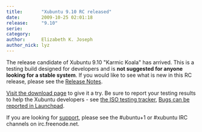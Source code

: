 ```yaml
---
title:       "Xubuntu 9.10 RC released"
date:        2009-10-25 02:01:18
release:     "9.10"
serie:       
category:    
author:      Elizabeth K. Joseph
author_nick: lyz
---
```


The release candidate of Xubuntu 9.10 "Karmic Koala" has arrived. This is a testing build designed for developers and is **not suggested for anyone looking for a stable system**. If you would like to see what is new in this RC release, please see the [Release Notes](https://wiki.ubuntu.com/Xubuntu/KarmicKoala/RC).

[Visit the download page](http://cdimage.ubuntu.com/xubuntu/releases/9.10/rc/) to give it a try. Be sure to report your testing results to help the Xubuntu developers - see [the ISO testing tracker](http://iso.qa.ubuntu.com/qatracker/build/xubuntu/all), [Bugs can be reported in Launchpad](https://launchpad.net/ubuntu/+filebug/).

If you are looking for [support](http://xubuntu.org/help), please see the #ubuntu+1 or #xubuntu IRC channels on irc.freenode.net.
